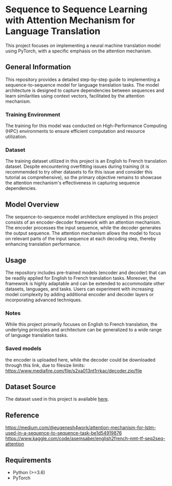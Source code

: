 # Sequence to Sequence Learning with Attention Mechanism for Language Translation

This project focuses on implementing a neural machine translation model using PyTorch, with a specific emphasis on the attention mechanism.

## General Information

This repository provides a detailed step-by-step guide to implementing a sequence-to-sequence model for language translation tasks. The model architecture is designed to capture dependencies between sequences and learn similarities using context vectors, facilitated by the attention mechanism.

### Training Environment  

The training for this model was conducted on High-Performance Computing (HPC) environments to ensure efficient computation and resource utilization.

### Dataset

The training dataset utilized in this project is an English to French translation dataset. Despite encountering overfitting issues during training (it is recommemded to try other datasets to fix this issue and consider this tutorial as comprehensive),  so the primary objective remains to showcase the attention mechanism's effectiveness in capturing sequence dependencies.

## Model Overview

The sequence-to-sequence model architecture employed in this project consists of an encoder-decoder framework with an attention mechanism. The encoder processes the input sequence, while the decoder generates the output sequence. The attention mechanism allows the model to focus on relevant parts of the input sequence at each decoding step, thereby enhancing translation performance.

## Usage

The repository includes pre-trained models (encoder and decoder) that can be readily applied for English to French translation tasks. Moreover, the framework is highly adaptable and can be extended to accommodate other datasets, languages, and tasks. Users can experiment with increasing model complexity by adding additional encoder and decoder layers or incorporating advanced techniques.

### Notes

While this project primarily focuses on English to French translation, the underlying principles and architecture can be generalized to a wide range of language translation tasks.

### Saved models 

the encoder is uploaded here, while the decoder could be downloaded through this link, due to filesize limits:
https://www.mediafire.com/file/s2xa013nt1rrkac/decoder.zip/file

## Dataset Source
The dataset used in this project is available [here](https://www.kaggle.com/datasets/dhruvildave/en-fr-translation-dataset).

## Reference 
https://medium.com/@eugenesh4work/attention-mechanism-for-lstm-used-in-a-sequence-to-sequence-task-be1d54919876
https://www.kaggle.com/code/asemsaber/english2french-nmt-tf-seq2seq-attention

## Requirements

- Python (>=3.6)
- PyTorch
  
